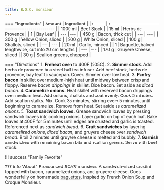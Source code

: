 ```yaml
---
title: B.O.C. monsieur
---
```

=== "Ingredients"
    | Amount  | Ingredient                                          |
    | :------ | :-------------------------------------------------- |
    | 1000 ml | Beef Stock                                          |
    | 15 ml   | Herbs de Provence                                   |
    | 1       | Bay Leaf                                            |
    | ---     | ---                                                 |
    | 450 g   | Bacon, thick cut                                    |
    | ---     | ---                                                 |
    | 300 g   | Yellow Onion, sliced                                |
    | 200 g   | White Onion, sliced                                 |
    | 100 g   | Shallots, sliced                                    |
    | ---     | ---                                                 |
    | 20 ml   | Garlic, minced                                      |
    | 1       | Baguette, halved lengthwise, cut into 20 cm lengths |
    | ---     | ---                                                 |
    | 170 g   | Gruyere Cheese, sliced                              |
    | 30 g    | Scallion greens, chopped                            |

=== "Directions"
    1. **Preheat oven** to 400F (205C).
    2. **Simmer stock.** Add herbs de provence to a steel ball tea infuser. Add beef stock, herbs de provence, bay leaf to saucepan. Cover. Simmer over low heat.
    3. **Panfry bacon** in skillet over medium-high heat until midway between crisp and floppy. Reserve *bacon drippings* in skillet. Dice bacon. Set aside as *diced bacon*.
    4. **Caramelize onions.** Heat skillet with reserved bacon drippings over medium heat. Add onions, shallots and coat evenly. Cook 5 minutes. Add scallion stalks. Mix. Cook 35 minutes, stirring every 5 minutes, until beginning to caramelize. Remove from heat. Set aside as *caramelized onions*.
    5. **Toast sandwich loaves.** Grease sandwich loaves by pressing sandwich loaves into cooking onions. Layer garlic on top of each loaf. Bake loaves at 400F for 5 minutes until edges are crusted and garlic is toasted. Referenced next as *sandwich bread*.
    6. **Craft sandwiches** by layering *caramelized onions*, *diced bacon*, and gruyere cheese over *sandwich bread*. Broil 2 minutes until gruyere cheese is melted and bubbly.
    7. **Garnish** sandwiches with remaining bacon bits and scallion greens. Serve with beef stock.

!!! success "Family Favorite"

??? info "About"
    Pronounced *BOHK* monsieur. A sandwich-sized crostini topped with bacon, caramelized onions, and gruyere cheese. Goes wonderfully on homemade [baguettes](../breads/baguettes.md). Inspired by French Onion Soup and Croque Monsieur.
